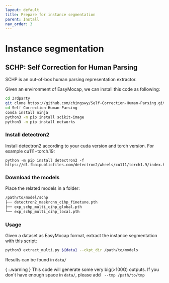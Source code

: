 ```yaml
---
layout: default
title: Prepare for instance segmentation
parent: Install
nav_order: 3
---
```


# Instance segmentation

## SCHP: Self Correction for Human Parsing

SCHP is an out-of-box human parsing representation extractor.

Given an environment of EasyMocap, we can install this code as following:

```bash
cd 3rdparty
git clone https://github.com/chingswy/Self-Correction-Human-Parsing.git
cd Self-Correction-Human-Parsing
conda install ninja
python3 -m pip install scikit-image
python3 -m pip install networks
```

### Install detectron2

Install detectron2 according to your cuda version and torch version. For example cu111+torch.19:

```
python -m pip install detectron2 -f https://dl.fbaipublicfiles.com/detectron2/wheels/cu111/torch1.9/index.html
```

### Download the models

Place the related models in a folder:

```bash
/path/to/model/schp
├── detectron2_maskrcnn_cihp_finetune.pth
├── exp_schp_multi_cihp_global.pth
└── exp_schp_multi_cihp_local.pth
```

### Usage

Given a dataset as EasyMocap format, extract the instance segmentation with this script:

```bash
python3 extract_multi.py ${data} --ckpt_dir /path/to/models
```

Results can be found in `data/`

{ :.warning }
This code will generate some very big(>100G) outputs. If you don't have enough space in `data/`, please add ` --tmp /path/to/tmp`